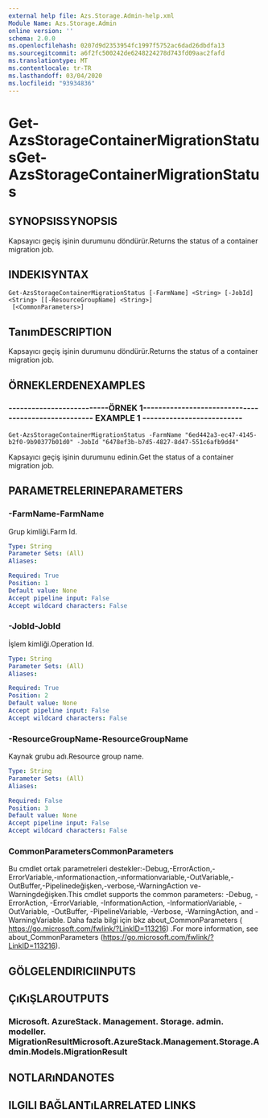 ```yaml
---
external help file: Azs.Storage.Admin-help.xml
Module Name: Azs.Storage.Admin
online version: ''
schema: 2.0.0
ms.openlocfilehash: 0207d9d2353954fc1997f5752ac6dad26dbdfa13
ms.sourcegitcommit: a6f2fc500242de6248224278d743fd09aac2fafd
ms.translationtype: MT
ms.contentlocale: tr-TR
ms.lasthandoff: 03/04/2020
ms.locfileid: "93934836"
---
```

# <span data-ttu-id="ea286-101">Get-AzsStorageContainerMigrationStatus</span><span class="sxs-lookup"><span data-stu-id="ea286-101">Get-AzsStorageContainerMigrationStatus</span></span>

## <span data-ttu-id="ea286-102">SYNOPSIS</span><span class="sxs-lookup"><span data-stu-id="ea286-102">SYNOPSIS</span></span>
<span data-ttu-id="ea286-103">Kapsayıcı geçiş işinin durumunu döndürür.</span><span class="sxs-lookup"><span data-stu-id="ea286-103">Returns the status of a container migration job.</span></span>

## <span data-ttu-id="ea286-104">INDEKI</span><span class="sxs-lookup"><span data-stu-id="ea286-104">SYNTAX</span></span>

```
Get-AzsStorageContainerMigrationStatus [-FarmName] <String> [-JobId] <String> [[-ResourceGroupName] <String>]
 [<CommonParameters>]
```

## <span data-ttu-id="ea286-105">Tanım</span><span class="sxs-lookup"><span data-stu-id="ea286-105">DESCRIPTION</span></span>
<span data-ttu-id="ea286-106">Kapsayıcı geçiş işinin durumunu döndürür.</span><span class="sxs-lookup"><span data-stu-id="ea286-106">Returns the status of a container migration job.</span></span>

## <span data-ttu-id="ea286-107">ÖRNEKLERDEN</span><span class="sxs-lookup"><span data-stu-id="ea286-107">EXAMPLES</span></span>

### <span data-ttu-id="ea286-108">--------------------------ÖRNEK 1--------------------------</span><span class="sxs-lookup"><span data-stu-id="ea286-108">-------------------------- EXAMPLE 1 --------------------------</span></span>
```
Get-AzsStorageContainerMigrationStatus -FarmName "6ed442a3-ec47-4145-b2f0-9b90377b01d0" -JobId "6478ef3b-b7d5-4827-8d47-551c6afb9dd4"
```

<span data-ttu-id="ea286-109">Kapsayıcı geçiş işinin durumunu edinin.</span><span class="sxs-lookup"><span data-stu-id="ea286-109">Get the status of a container migration job.</span></span>

## <span data-ttu-id="ea286-110">PARAMETRELERINE</span><span class="sxs-lookup"><span data-stu-id="ea286-110">PARAMETERS</span></span>

### <span data-ttu-id="ea286-111">-FarmName</span><span class="sxs-lookup"><span data-stu-id="ea286-111">-FarmName</span></span>
<span data-ttu-id="ea286-112">Grup kimliği.</span><span class="sxs-lookup"><span data-stu-id="ea286-112">Farm Id.</span></span>

```yaml
Type: String
Parameter Sets: (All)
Aliases: 

Required: True
Position: 1
Default value: None
Accept pipeline input: False
Accept wildcard characters: False
```

### <span data-ttu-id="ea286-113">-JobId</span><span class="sxs-lookup"><span data-stu-id="ea286-113">-JobId</span></span>
<span data-ttu-id="ea286-114">İşlem kimliği.</span><span class="sxs-lookup"><span data-stu-id="ea286-114">Operation Id.</span></span>

```yaml
Type: String
Parameter Sets: (All)
Aliases: 

Required: True
Position: 2
Default value: None
Accept pipeline input: False
Accept wildcard characters: False
```

### <span data-ttu-id="ea286-115">-ResourceGroupName</span><span class="sxs-lookup"><span data-stu-id="ea286-115">-ResourceGroupName</span></span>
<span data-ttu-id="ea286-116">Kaynak grubu adı.</span><span class="sxs-lookup"><span data-stu-id="ea286-116">Resource group name.</span></span>

```yaml
Type: String
Parameter Sets: (All)
Aliases: 

Required: False
Position: 3
Default value: None
Accept pipeline input: False
Accept wildcard characters: False
```

### <span data-ttu-id="ea286-117">CommonParameters</span><span class="sxs-lookup"><span data-stu-id="ea286-117">CommonParameters</span></span>
<span data-ttu-id="ea286-118">Bu cmdlet ortak parametreleri destekler:-Debug,-ErrorAction,-ErrorVariable,-ınformationaction,-ınformationvariable,-OutVariable,-OutBuffer,-Pipelinedeğişken,-verbose,-WarningAction ve-Warningdeğişken.</span><span class="sxs-lookup"><span data-stu-id="ea286-118">This cmdlet supports the common parameters: -Debug, -ErrorAction, -ErrorVariable, -InformationAction, -InformationVariable, -OutVariable, -OutBuffer, -PipelineVariable, -Verbose, -WarningAction, and -WarningVariable.</span></span> <span data-ttu-id="ea286-119">Daha fazla bilgi için bkz about_CommonParameters ( https://go.microsoft.com/fwlink/?LinkID=113216) .</span><span class="sxs-lookup"><span data-stu-id="ea286-119">For more information, see about_CommonParameters (https://go.microsoft.com/fwlink/?LinkID=113216).</span></span>

## <span data-ttu-id="ea286-120">GÖLGELENDIRICI</span><span class="sxs-lookup"><span data-stu-id="ea286-120">INPUTS</span></span>

## <span data-ttu-id="ea286-121">ÇıKıŞLAR</span><span class="sxs-lookup"><span data-stu-id="ea286-121">OUTPUTS</span></span>

### <span data-ttu-id="ea286-122">Microsoft. AzureStack. Management. Storage. admin. modeller. MigrationResult</span><span class="sxs-lookup"><span data-stu-id="ea286-122">Microsoft.AzureStack.Management.Storage.Admin.Models.MigrationResult</span></span>

## <span data-ttu-id="ea286-123">NOTLARıNDA</span><span class="sxs-lookup"><span data-stu-id="ea286-123">NOTES</span></span>

## <span data-ttu-id="ea286-124">ILGILI BAĞLANTıLAR</span><span class="sxs-lookup"><span data-stu-id="ea286-124">RELATED LINKS</span></span>

